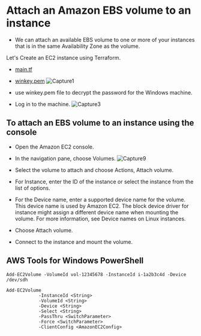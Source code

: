 # Attach an Amazon EBS volume to an instance
 - We can attach an available EBS volume to one or more of your instances that is in the same Availability Zone as the volume.

Let's Create an EC2 instance using Terraform.
 - [main.tf]()
 - [winkey.pem]()
   ![Capture1](https://github.com/574n13y/Aws/assets/35293085/f1d47516-e3bb-43e9-8bda-78a78b9d41f4)

 - use winkey.pem file to decrypt the password for the Windows machine.
 - Log in to the machine.
   ![Capture3](https://github.com/574n13y/Aws/assets/35293085/48d09940-fd23-4e97-a919-bf996e21ec06)


   
## To attach an EBS volume to an instance using the console
  - Open the Amazon EC2 console.
  - In the navigation pane, choose Volumes.
    ![Capture9](https://github.com/574n13y/Aws/assets/35293085/ff95b67f-89e4-41b6-a80f-6e3079e5263f)

  - Select the volume to attach and choose Actions, Attach volume.
  - For Instance, enter the ID of the instance or select the instance from the list of options.
  - For the Device name, enter a supported device name for the volume. This device name is used by Amazon EC2. The block device driver for instance might assign a different device name when mounting the volume. For more information, see Device names on Linux instances.
  - Choose Attach volume.
  - Connect to the instance and mount the volume.

## AWS Tools for Windows PowerShell
   ```
   Add-EC2Volume -VolumeId vol-12345678 -InstanceId i-1a2b3c4d -Device /dev/sdh
   ```

   ```
   Add-EC2Volume
               -InstanceId <String>
               -VolumeId <String>
               -Device <String>
               -Select <String>
               -PassThru <SwitchParameter>
               -Force <SwitchParameter>
               -ClientConfig <AmazonEC2Config>
   ```
